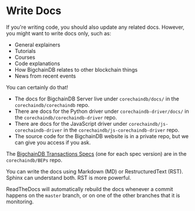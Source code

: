 <!---
Copyright © 2020 Interplanetary Database Association e.V.,
BigchainDB and IPDB software contributors.
SPDX-License-Identifier: (Apache-2.0 AND CC-BY-4.0)
Code is Apache-2.0 and docs are CC-BY-4.0
--->

# Write Docs

If you're writing code, you should also update any related docs. However, you might want to write docs only, such as:

- General explainers
- Tutorials
- Courses
- Code explanations
- How BigchainDB relates to other blockchain things
- News from recent events

You can certainly do that!

- The docs for BigchainDB Server live under ``corechaindb/docs/`` in the ``corechaindb/corechaindb`` repo.
- There are docs for the Python driver under ``corechaindb-driver/docs/`` in the ``corechaindb/corechaindb-driver`` repo.
- There are docs for the JavaScript driver under ``corechaindb/js-corechaindb-driver`` in the ``corechaindb/js-corechaindb-driver`` repo.
- The source code for the BigchainDB website is in a private repo, but we can give you access if you ask.

The [BigchainDB Transactions Specs](https://github.com/corechaindb/BEPs/tree/master/tx-specs/) (one for each spec version) are in the ``corechaindb/BEPs`` repo.

You can write the docs using Markdown (MD) or RestructuredText (RST). Sphinx can understand both. RST is more powerful.

ReadTheDocs will automatically rebuild the docs whenever a commit happens on the ``master`` branch, or on one of the other branches that it is monitoring.
